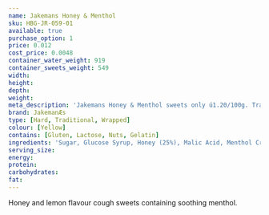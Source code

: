 ```yaml
---
name: Jakemans Honey & Menthol
sku: HBG-JR-059-01
available: true
purchase_option: 1
price: 0.012
cost_price: 0.0048
container_water_weight: 919
container_sweets_weight: 549
width: 
height: 
depth: 
weight: 
meta_description: 'Jakemans Honey & Menthol sweets only ú1.20/100g. Traditional sweets and more at Humbugs Confectionery Store. Specialists in satisfying your sweet tooth!'
brand: JakemanÆs
type: [Hard, Traditional, Wrapped]
colour: [Yellow]
contains: [Gluten, Lactose, Nuts, Gelatin]
ingredients: 'Sugar, Glucose Syrup, Honey (25%), Malic Acid, Menthol Crystals, Natural Lemon Oil, Natural Flavour, Colour: Carotenes'
serving_size: 
energy: 
protein: 
carbohydrates: 
fat: 
---
```

Honey and lemon flavour cough sweets containing soothing menthol.